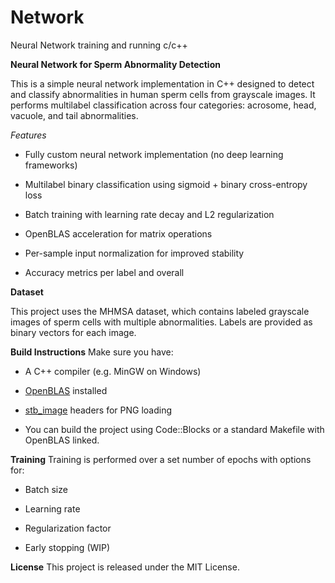# Network
Neural Network training and running c/c++ 

**Neural Network for Sperm Abnormality Detection**

This is a simple neural network implementation in C++ designed to detect and classify abnormalities in human sperm cells from grayscale images. It performs multilabel classification across four categories: acrosome, head, vacuole, and tail abnormalities.

_Features_

- Fully custom neural network implementation (no deep learning frameworks)

- Multilabel binary classification using sigmoid + binary cross-entropy loss
 
- Batch training with learning rate decay and L2 regularization
 
- OpenBLAS acceleration for matrix operations
 
- Per-sample input normalization for improved stability
 
- Accuracy metrics per label and overall

**Dataset**

This project uses the MHMSA dataset, which contains labeled grayscale images of sperm cells with multiple abnormalities. Labels are provided as binary vectors for each image.

**Build Instructions**
Make sure you have:

- A C++ compiler (e.g. MinGW on Windows)
  
- [OpenBLAS](https://www.openblas.net/) installed
  
- [stb_image](https://github.com/nothings/stb) headers for PNG loading
  
- You can build the project using Code::Blocks or a standard Makefile with OpenBLAS linked.

**Training**
Training is performed over a set number of epochs with options for:

- Batch size
  
- Learning rate
  
- Regularization factor
  
- Early stopping (WIP)

**License**
This project is released under the MIT License.

